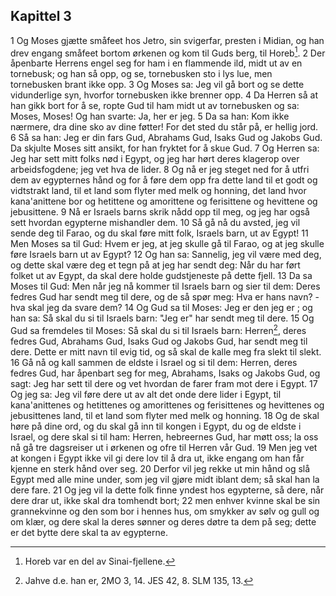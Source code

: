 ## Kapittel 3

1 Og Moses gjætte småfeet hos Jetro, sin svigerfar, presten i Midian, og han drev engang småfeet bortom ørkenen og kom til Guds berg, til Horeb[^1].
2 Der åpenbarte Herrens engel seg for ham i en flammende ild, midt ut av en tornebusk; og han så opp, og se, tornebusken sto i lys lue, men tornebusken brant ikke opp.
3 Og Moses sa: Jeg vil gå bort og se dette vidunderlige syn, hvorfor tornebusken ikke brenner opp.
4 Da Herren så at han gikk bort for å se, ropte Gud til ham midt ut av tornebusken og sa: Moses, Moses! Og han svarte: Ja, her er jeg.
5 Da sa han: Kom ikke nærmere, dra dine sko av dine føtter! For det sted du står på, er hellig jord.
6 Så sa han: Jeg er din fars Gud, Abrahams Gud, Isaks Gud og Jakobs Gud. Da skjulte Moses sitt ansikt, for han fryktet for å skue Gud.
7 Og Herren sa: Jeg har sett mitt folks nød i Egypt, og jeg har hørt deres klagerop over arbeidsfogdene; jeg vet hva de lider.
8 Og nå er jeg steget ned for å utfri dem av egypternes hånd og for å føre dem opp fra dette land til et godt og vidtstrakt land, til et land som flyter med melk og honning, det land hvor kana'anittene bor og hetittene og amorittene og ferisittene og hevittene og jebusittene.
9 Nå er Israels barns skrik nådd opp til meg, og jeg har også sett hvordan egypterne mishandler dem.
10 Så gå nå du avsted, jeg vil sende deg til Farao, og du skal føre mitt folk, Israels barn, ut av Egypt!
11 Men Moses sa til Gud: Hvem er jeg, at jeg skulle gå til Farao, og at jeg skulle føre Israels barn ut av Egypt?
12 Og han sa: Sannelig, jeg vil være med deg, og dette skal være deg et tegn på at jeg har sendt deg: Når du har ført folket ut av Egypt, da skal dere holde gudstjeneste på dette fjell.
13 Da sa Moses til Gud: Men når jeg nå kommer til Israels barn og sier til dem: Deres fedres Gud har sendt meg til dere, og de så spør meg: Hva er hans navn? - hva skal jeg da svare dem?
14 Og Gud sa til Moses: Jeg er den jeg er ; og han sa: Så skal du si til Israels barn: "Jeg er" har sendt meg til dere.
15 Og Gud sa fremdeles til Moses: Så skal du si til Israels barn: Herren[^2], deres fedres Gud, Abrahams Gud, Isaks Gud og Jakobs Gud, har sendt meg til dere. Dette er mitt navn til evig tid, og så skal de kalle meg fra slekt til slekt.
16 Gå nå og kall sammen de eldste i Israel og si til dem: Herren, deres fedres Gud, har åpenbart seg for meg, Abrahams, Isaks og Jakobs Gud, og sagt: Jeg har sett til dere og vet hvordan de farer fram mot dere i Egypt.
17 Og jeg sa: Jeg vil føre dere ut av alt det onde dere lider i Egypt, til kana'anittenes og hetittenes og amorittenes og ferisittenes og hevittenes og jebusittenes land, til et land som flyter med melk og honning.
18 Og de skal høre på dine ord, og du skal gå inn til kongen i Egypt, du og de eldste i Israel, og dere skal si til ham: Herren, hebreernes Gud, har møtt oss; la oss nå gå tre dagsreiser ut i ørkenen og ofre til Herren vår Gud.
19 Men jeg vet at kongen i Egypt ikke vil gi dere lov til å dra ut, ikke engang om han får kjenne en sterk hånd over seg.
20 Derfor vil jeg rekke ut min hånd og slå Egypt med alle mine under, som jeg vil gjøre midt iblant dem; så skal han la dere fare.
21 Og jeg vil la dette folk finne yndest hos egypterne, så dere, når dere drar ut, ikke skal dra tomhendt bort;
22 men enhver kvinne skal be sin grannekvinne og den som bor i hennes hus, om smykker av sølv og gull og om klær, og dere skal la deres sønner og deres døtre ta dem på seg; dette er det bytte dere skal ta av egypterne.

[^1]:  Horeb var en del av Sinai-fjellene.
[^2]:  Jahve d.e. han er, 2MO 3, 14. JES 42, 8. SLM 135, 13.
